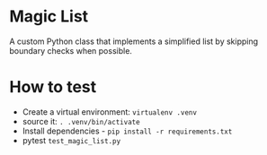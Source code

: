 # Magic List
 
A custom Python class that implements a simplified list by skipping boundary checks when possible.

# How to test
* Create a virtual environment: `virtualenv .venv`
* source it: `. .venv/bin/activate`
* Install dependencies - `pip install -r requirements.txt`
* pytest `test_magic_list.py`